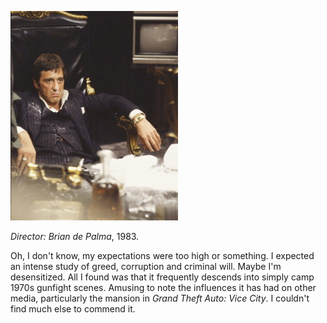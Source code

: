 <!--
.. title: Scarface
.. slug: scarface
.. date: 2008-10-01 22:11:01-05:00
.. tags: Movies
.. category: Movies
.. link: 
.. description: 
.. type: text
-->


![](/files/2008/10/scarfacepacino.jpg)

*Director: Brian de Palma*, 1983.

Oh, I don't know, my expectations were too high or something. I expected
an intense study of greed, corruption and criminal will. Maybe I'm
desensitized. All I found was that it frequently descends into simply
camp 1970s gunfight scenes. Amusing to note the influences it has had on
other media, particularly the mansion in *Grand Theft Auto: Vice City*.
I couldn't find much else to commend it.